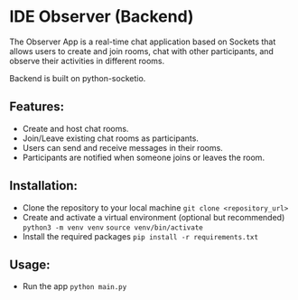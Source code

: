 # IDE Observer (Backend)

The Observer App is a real-time chat application based on Sockets that allows users to create and join rooms, chat with other participants, and observe their activities in different rooms. 

Backend is built on python-socketio.

## Features:
- Create and host chat rooms.
- Join/Leave existing chat rooms as participants.
- Users can send and receive messages in their rooms.
- Participants are notified when someone joins or leaves the room.

## Installation:
- Clone the repository to your local machine `git clone <repository_url>`
- Create and activate a virtual environment (optional but recommended) `python3 -m venv venv`
`source venv/bin/activate`
- Install the required packages `pip install -r requirements.txt`

## Usage:
- Run the app `python main.py`

[//]: # (**Server-side Socket Events:**)

[//]: # (- **connect**: Triggered when a user connects to the server.)

[//]: # (- **disconnect**: Triggered when a user disconnects from the server.)

[//]: # (- **host**: Triggered when a user hosts a new room.)

[//]: # (- **join**: Triggered when a user joins an existing room.)

[//]: # (- **leave**: Triggered when a user leaves a room.)

[//]: # (- **message**: Triggered when a user sends a message in a room.)

[//]: # (- )

[//]: # (**Client-side Socket Events:**)

[//]: # (- **room_data**: Sent by the server in response to host and join events, provides room data including room ID, name, host, and participants.)

[//]: # (- **message**: Sent by the server in response to the message event, contains the message text.)

[//]: # ()
[//]: # (## API Endpoints:)

[//]: # ()
[//]: # (The application also provides API endpoints to fetch the list of active rooms and their participants.)

[//]: # ()
[//]: # (**GET /api/room**: Retrieves a list of all active rooms and their participants.)

[//]: # (**GET /api/users**: Retrieves a list of all users with names and roles.)

[//]: # ()
[//]: # (![GET examples]&#40;https://habrastorage.org/webt/9o/e7/w7/9oe7w7fmisaseozbwxzdsb2wjxy.png&#41;)

[//]: # ()
[//]: # (## Tests:)

[//]: # ()
[//]: # (Testing was performed manually using Postman. It involved creating rooms by hosts, connecting users to rooms, leaving rooms, and sending messages.)

[//]: # ()
[//]: # (![Testing]&#40;https://habrastorage.org/webt/pf/2x/z1/pf2xz15zbu9hzxwrbyusasqeng0.jpeg&#41;)